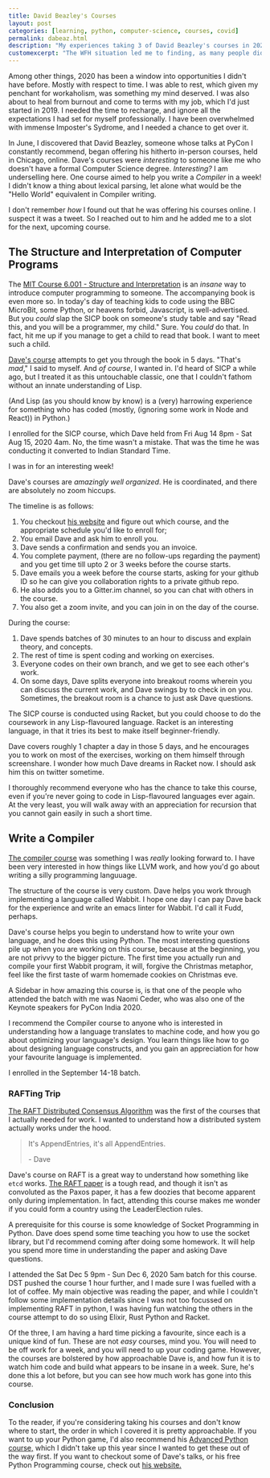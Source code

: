 ```yaml
---
title: David Beazley's Courses
layout: post
categories: [learning, python, computer-science, courses, covid]
permalink: dabeaz.html
description: "My experiences taking 3 of David Beazley's courses in 2020"
customexcerpt: "The WFH situation led me to finding, as many people did, a lot of free time. I discovered that David Beazley began offering his in-person courses online. And I decided to reach out to him to enroll in a couple."
---
```


Among other things, 2020 has been a window into opportunities I didn't have before. Mostly with respect to time. I was able to rest, which given my penchant for workaholism, was something my mind deserved. I was also about to heal from burnout and come to terms with my job, which I'd just started in 2019. I needed the time to recharge, and ignore all the expectations I had set for myself professionally. I have been overwhelmed with immense Imposter's Sydrome, and I needed a chance to get over it.

In June, I discovered that David Beazley, someone whose talks at PyCon I constantly recommend, began offering his hitherto in-person courses, held in Chicago, online. Dave's courses were *interesting* to someone like me who doesn't have a formal Computer Science degree. *Interesting?* I am underselling here. One course aimed to help you write a *Compiler* in a week! I didn't know a thing about lexical parsing, let alone what would be the "Hello World" equivalent in Compiler writing.

I don't remember *how* I found out that he was offering his courses online. I suspect it was a tweet. So I reached out to him and he added me to a slot for the next, upcoming course.

## The Structure and Interpretation of Computer Programs

The [MIT Course 6.001 - Structure and Interpretation](https://www.youtube.com/watch?v=-J_xL4IGhJA&list=PLE18841CABEA24090) is an *insane* way to introduce computer programming to someone. The accompanying book is even more so. In today's day of teaching kids to code using the BBC MicroBit, some Python, or heavens forbid, Javascript, is well-advertised. But you *could* slap the SICP book on someone's study table and say "Read this, and you will be a programmer, my child." Sure. You *could* do that. In fact, hit me up if you manage to get a child to read that book. I want to meet such a child.

[Dave's course](http://dabeaz.com/sicp.html) attempts to get you through the book in 5 days. "That's *mad*," I said to myself. And *of course*, I wanted in. I'd heard of SICP a while ago, but I treated it as this untouchable classic, one that I couldn't fathom without an innate understanding of Lisp.

(And Lisp (as you should know by know) is a (very) harrowing experience for something who has coded (mostly, (ignoring some work in Node and React)) in Python.)

I enrolled for the SICP course, which Dave held from Fri Aug 14 8pm - Sat Aug 15, 2020 4am. No, the time wasn't a mistake. That was the time he was conducting it converted to Indian Standard Time.

I was in for an interesting week!

Dave's courses are *amazingly well organized*. He is coordinated, and there are absolutely no zoom hiccups.

The timeline is as follows:

1. You checkout [his website](https://dabeaz.com) and figure out which course, and the appropriate schedule you'd like to enroll for;
2. You email Dave and ask him to enroll you.
3. Dave sends a confirmation and sends you an invoice.
4. You complete payment, (there are no follow-ups regarding the payment) and you get time till upto 2 or 3 weeks before the course starts.
5. Dave emails you a week before the course starts, asking for your github ID so he can give you collaboration rights to a private github repo.
6. He also adds you to a Gitter.im channel, so you can chat with others in the course.
7. You also get a zoom invite, and you can join in on the day of the course.

During the course:

1. Dave spends batches of 30 minutes to an hour to discuss and explain theory, and concepts.
2. The rest of time is spent coding and working on exercises.
3. Everyone codes on their own branch, and we get to see each other's work.
4. On some days, Dave splits everyone into breakout rooms wherein you can discuss the current work, and Dave swings by to check in on you. Sometimes, the breakout room is a chance to just ask Dave questions.

The SICP course is conducted using Racket, but you could choose to do the coursework in any Lisp-flavoured language. Racket is an interesting language, in that it tries its best to make itself beginner-friendly.

Dave covers roughly 1 chapter a day in those 5 days, and he encourages you to work on most of the exercises, working on them himself through screenshare. I wonder how much Dave dreams in Racket now. I should ask him this on twitter sometime.

I thoroughly recommend everyone who has the chance to take this course, even if you're never going to code in Lisp-flavoured languages ever again. At the very least, you will walk away with an appreciation for recursion that you cannot gain easily in such a short time.

## Write a Compiler

[The compiler course](http://dabeaz.com/compiler.html) was something I was *really* looking forward to. I have been very interested in how things like LLVM work, and how you'd go about writing a silly programming languuage.

The structure of the course is very custom. Dave helps you work through implementing a language called Wabbit. I hope one day I can pay Dave back for the experience and write an emacs linter for Wabbit. I'd call it Fudd, perhaps.

Dave's course helps you begin to understand how to write your own language, and he does this using Python. The most interesting questions pile up when you are working on this course, because at the beginning, you are not privvy to the bigger picture. The first time you actually run and compile your first Wabbit program, it will, forgive the Christmas metaphor, feel like the first taste of warm homemade cookies on Christmas eve.

A Sidebar in how amazing this course is, is that one of the people who attended the batch with me was Naomi Ceder, who was also one of the Keynote speakers for PyCon India 2020.

I recommend the Compiler course to anyone who is interested in understanding how a language translates to machine code, and how you go about optimizing your language's design. You learn things like how to go about designing language constructs, and you gain an appreciation for how your favourite language is implemented.

I enrolled in the September 14-18 batch.

### RAFTing Trip

[The RAFT Distributed Consensus Algorithm](http://dabeaz.com/raft.html) was the first of the courses that I actually needed for work. I wanted to understand how a distributed system actually works under the hood.

> It's AppendEntries, it's all AppendEntries.
>
> \- Dave

Dave's course on RAFT is a great way to understand how something like `etcd` works. [The RAFT paper](https://raft.github.io/) is a tough read, and though it isn't as convoluted as the Paxos paper, it has a few doozies that become apparent only during implementation. In fact, attending this course makes me wonder if you could form a country using the LeaderElection rules.

A prerequisite for this course is some knowledge of Socket Programming in Python. Dave does spend some time teaching you how to use the socket library, but I'd recommend coming after doing some homework. It will help you spend more time in understanding the paper and asking Dave questions.

I attended the Sat Dec 5 9pm - Sun Dec 6, 2020 5am batch for this course. DST pushed the course 1 hour further, and I made sure I was fuelled with a lot of coffee. My main objective was reading the paper, and while I couldn't follow some implementation details since I was not too focussed on implementing RAFT in python, I was having fun watching the others in the course attempt to do so using Elixir, Rust Python and Racket.

Of the three, I am having a hard time picking a favourite, since each is a unique kind of fun. These are not *easy* courses, mind you. You will need to be off work for a week, and you will need to up your coding game. However, the courses are bolstered by how approachable Dave is, and how fun it is to watch him code and build what appears to be insane in a week. Sure, he's done this a lot before, but you can see how much work has gone into this course.

### Conclusion

To the reader, if you're considering taking his courses and don't know where to start, the order in which I covered it is pretty approachable. If you want to up your Python game, I'd also recommend his [Advanced Python course,](http://dabeaz.com/advprog.html) which I didn't take up this year since I wanted to get these out of the way first. If you want to checkout some of Dave's talks, or his free Python Programming course, check out [his website.](http://dabeaz.com)
